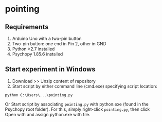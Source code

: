 # pointing

## Requirements
1.  Arduino Uno with a two-pin button
2.  Two-pin button: one end in Pin 2, other in GND
3.  Python >2.7 installed
4.  Psychopy 1.85.6 installed

## Start experiment in Windows
1.  Download >> Unzip content of repository
2.  Start script by either command line (cmd.exe) specifying script location:
```
python C:\Users\...\pointing.py
```
  Or Start script by associating `pointing.py` with python.exe (found in the Psychopy root folder). For this, simply right-click  `pointing.py`, then click Open with and assign python.exe with file.
